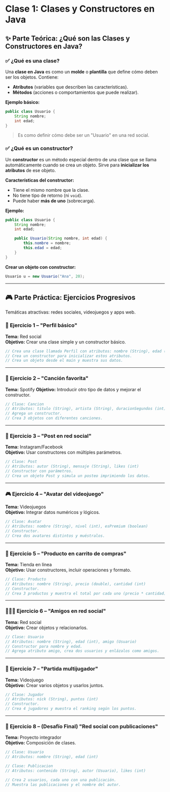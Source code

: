 # Clase 1: Clases y Constructores en Java

## ✨ Parte Teórica: ¿Qué son las Clases y Constructores en Java?

### ✅ ¿Qué es una clase?
Una **clase en Java** es como un **molde** o **plantilla** que define cómo deben ser los objetos. Contiene:
- **Atributos** (variables que describen las características).
- **Métodos** (acciones o comportamientos que puede realizar).

**Ejemplo básico:**
```java
public class Usuario {
    String nombre;
    int edad;
}
```

> Es como definir cómo debe ser un "Usuario" en una red social.

### ✅ ¿Qué es un constructor?
Un **constructor** es un método especial dentro de una clase que se llama automáticamente cuando se crea un objeto. Sirve para **inicializar los atributos** de ese objeto.

**Características del constructor:**
- Tiene el mismo nombre que la clase.
- No tiene tipo de retorno (ni `void`).
- Puede haber **más de uno** (sobrecarga).

**Ejemplo:**
```java
public class Usuario {
    String nombre;
    int edad;

    public Usuario(String nombre, int edad) {
        this.nombre = nombre;
        this.edad = edad;
    }
}
```

**Crear un objeto con constructor:**
```java
Usuario u = new Usuario("Ana", 20);
```

---

## 🎮 Parte Práctica: Ejercicios Progresivos

Temáticas atractivas: redes sociales, videojuegos y apps web.

### 🧹 Ejercicio 1 – "Perfil básico"
**Tema:** Red social  
**Objetivo:** Crear una clase simple y un constructor básico.

```java
// Crea una clase llamada Perfil con atributos: nombre (String), edad (int)
// Crea un constructor para inicializar estos atributos.
// Crea un objeto desde el main y muestra sus datos.
```

---

### 🎵 Ejercicio 2 – "Canción favorita"
**Tema:** Spotify 
**Objetivo:** Introducir otro tipo de datos y mejorar el constructor.

```java
// Clase: Cancion
// Atributos: titulo (String), artista (String), duracionSegundos (int)
// Agrega un constructor.
// Crea 3 objetos con diferentes canciones.
```

---

### 📲 Ejercicio 3 – "Post en red social"
**Tema:** Instagram/Facebook  
**Objetivo:** Usar constructores con múltiples parámetros.

```java
// Clase: Post
// Atributos: autor (String), mensaje (String), likes (int)
// Constructor con parámetros.
// Crea un objeto Post y simula un posteo imprimiendo los datos.
```

---

### 🎮 Ejercicio 4 – "Avatar del videojuego"
**Tema:** Videojuegos  
**Objetivo:** Integrar datos numéricos y lógicos.

```java
// Clase: Avatar
// Atributos: nombre (String), nivel (int), esPremium (boolean)
// Constructor.
// Crea dos avatares distintos y muéstralos.
```

---

### 🛒 Ejercicio 5 – "Producto en carrito de compras"
**Tema:** Tienda en línea  
**Objetivo:** Usar constructores, incluir operaciones y formato.

```java
// Clase: Producto
// Atributos: nombre (String), precio (double), cantidad (int)
// Constructor.
// Crea 3 productos y muestra el total por cada uno (precio * cantidad).
```

---

### 🧑‍🤝‍🧑 Ejercicio 6 – "Amigos en red social"
**Tema:** Red social  
**Objetivo:** Crear objetos y relacionarlos.

```java
// Clase: Usuario
// Atributos: nombre (String), edad (int), amigo (Usuario)
// Constructor para nombre y edad.
// Agrega atributo amigo, crea dos usuarios y enlázalos como amigos.
```

---

### 🔄 Ejercicio 7 – "Partida multijugador"
**Tema:** Videojuego  
**Objetivo:** Crear varios objetos y usarlos juntos.

```java
// Clase: Jugador
// Atributos: nick (String), puntos (int)
// Constructor.
// Crea 4 jugadores y muestra el ranking según los puntos.
```

---

### 🚀 Ejercicio 8 – (Desafío Final) "Red social con publicaciones"
**Tema:** Proyecto integrador  
**Objetivo:** Composición de clases.

```java
// Clase: Usuario
// Atributos: nombre (String), edad (int)

// Clase: Publicacion
// Atributos: contenido (String), autor (Usuario), likes (int)

// Crea 2 usuarios, cada uno con una publicación.
// Muestra las publicaciones y el nombre del autor.
```

